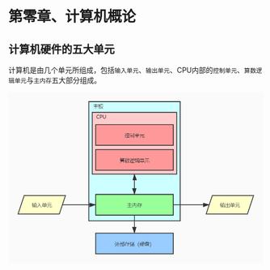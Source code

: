 # 第零章、计算机概论

## 计算机硬件的五大单元

计算机是由几个单元所组成，包括`输入单元`、`输出单元`、CPU内部的`控制单元`、`算数逻辑单元`与`主内存`五大部分组成。

![01](./images/01.png)
